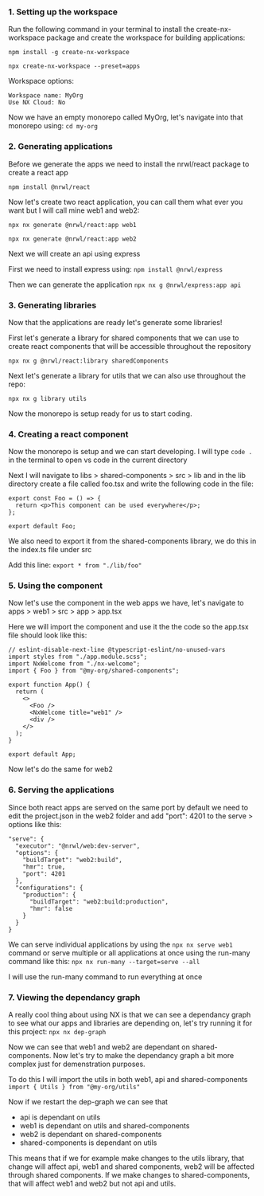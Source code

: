 ### 1. Setting up the workspace

Run the following command in your terminal to install the create-nx-workspace package and create the workspace for building applications:

`npm install -g create-nx-workspace`

`npx create-nx-workspace --preset=apps`

Workspace options:

```
Workspace name: MyOrg
Use NX Cloud: No
```

Now we have an empty monorepo called MyOrg, let's navigate into that monorepo using: `cd my-org`

### 2. Generating applications

Before we generate the apps we need to install the nrwl/react package to create a react app

`npm install @nrwl/react`

Now let's create two react application, you can call them what ever you want but I will call mine web1 and web2:

`npx nx generate @nrwl/react:app web1`

`npx nx generate @nrwl/react:app web2`

Next we will create an api using express

First we need to install express using: `npm install @nrwl/express`

Then we can generate the application `npx nx g @nrwl/express:app api`

### 3. Generating libraries

Now that the applications are ready let's generate some libraries!

First let's generate a library for shared components that we can use to create react components that will be accessible throughout the repository

`npx nx g @nrwl/react:library sharedComponents`

Next let's generate a library for utils that we can also use throughout the repo:

`npx nx g library utils`

Now the monorepo is setup ready for us to start coding.

### 4. Creating a react component

Now the monorepo is setup and we can start developing. I will type `code .` in the terminal to open vs code in the current directory

Next I will navigate to libs > shared-components > src > lib and in the lib directory create a file called foo.tsx and write the following code in the file:

```tsx
export const Foo = () => {
  return <p>This component can be used everywhere</p>;
};

export default Foo;
```

We also need to export it from the shared-components library, we do this in the index.ts file under src

Add this line: `export * from "./lib/foo"`

### 5. Using the component

Now let's use the component in the web apps we have, let's navigate to apps > web1 > src > app > app.tsx

Here we will import the component and use it the the code so the app.tsx file should look like this:

```tsx
// eslint-disable-next-line @typescript-eslint/no-unused-vars
import styles from "./app.module.scss";
import NxWelcome from "./nx-welcome";
import { Foo } from "@my-org/shared-components";

export function App() {
  return (
    <>
      <Foo />
      <NxWelcome title="web1" />
      <div />
    </>
  );
}

export default App;
```

Now let's do the same for web2

### 6. Serving the applications

Since both react apps are served on the same port by default we need to edit the project.json in the web2 folder and add "port": 4201 to the serve > options like this:

```
"serve": {
  "executor": "@nrwl/web:dev-server",
  "options": {
    "buildTarget": "web2:build",
    "hmr": true,
    "port": 4201
  },
  "configurations": {
    "production": {
      "buildTarget": "web2:build:production",
      "hmr": false
    }
  }
}
```

We can serve individual applications by using the `npx nx serve web1` command or serve multiple or all applications at once using the run-many command like this:
`npx nx run-many --target=serve --all`

I will use the run-many command to run everything at once

### 7. Viewing the dependancy graph

A really cool thing about using NX is that we can see a dependancy graph to see what our apps and libraries are depending on, let's try running it for this project: `npx nx dep-graph`

Now we can see that web1 and web2 are dependant on shared-components. Now let's try to make the dependancy graph a bit more complex just for demenstration purposes.

To do this I will import the utils in both web1, api and shared-components
`import { Utils } from "@my-org/utils"`

Now if we restart the dep-graph we can see that

- api is dependant on utils
- web1 is dependant on utils and shared-components
- web2 is dependant on shared-components
- shared-components is dependant on utils

This means that if we for example make changes to the utils library, that change will affect api, web1 and shared components, web2 will be affected through shared components. If we make changes to shared-components, that will affect web1 and web2 but not api and utils.
